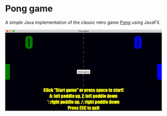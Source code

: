 # Pong game
A simple Java implementation of the classic retro game [Pong](https://en.wikipedia.org/wiki/Pong) using JavaFX.

![Video](resources/demo/demo.gif)